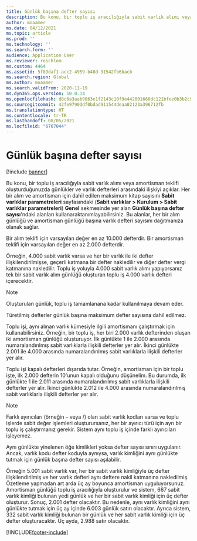 ```yaml
---
title: Günlük başına defter sayısı
description: Bu konu, bir toplu iş aracılığıyla sabit varlık alımı veya amortisman teklifi oluşturduğunuzda günlükler ve varlık defterleri arasındaki ilişkiyi açıklar. Her bir alım ve amortisman için dahil edilen maksimum defter sayısını tanımlayabilirsiniz.
author: moaamer
ms.date: 04/12/2021
ms.topic: article
ms.prod: ''
ms.technology: ''
ms.search.form: ''
audience: Application User
ms.reviewer: roschlom
ms.custom: 4464
ms.assetid: 5f89daf1-acc2-4959-b48d-91542fb6bacb
ms.search.region: Global
ms.author: moaamer
ms.search.validFrom: 2020-11-19
ms.dyn365.ops.version: 10.0.14
ms.openlocfilehash: d8c6a3aab9063e1f2143c10f9e442001660dc121bfee0b3b2c9e17ade5f762e2
ms.sourcegitcommit: 42fe9790ddf0bdad911544deaa82123a396712fb
ms.translationtype: HT
ms.contentlocale: tr-TR
ms.lasthandoff: 08/05/2021
ms.locfileid: "6767044"
---
```

# <a name="number-of-books-per-journal"></a>Günlük başına defter sayısı

[!include [banner](../includes/banner.md)]

Bu konu, bir toplu iş aracılığıyla sabit varlık alımı veya amortisman teklifi oluşturduğunuzda günlükler ve varlık defterleri arasındaki ilişkiyi açıklar. Her bir alım ve amortisman için dahil edilen maksimum kitap sayısını **Sabit varlıklar parametreleri** sayfasındaki (**Sabit varlıklar \> Kurulum \> Sabit varlıklar parametreleri**) **Genel** sekmesinde yer alan **Günlük başına defter sayısı**'ndaki alanları kullanaraktanımlayabilirsiniz. Bu alanlar, her bir alım günlüğü ve amortisman günlüğü başına varlık defteri sayısını dağıtmanıza olanak sağlar.

Bir alım teklifi için varsayılan değer en az 10.000 defterdir. Bir amortisman teklifi için varsayılan değer en az 2.000 defterdir.

Örneğin, 4.000 sabit varlık varsa ve her bir varlık ile iki defter ilişkilendirilmişse, geçerli katmana bir defter nakledilir ve diğer defter vergi katmanına nakledilir. Toplu iş yoluyla 4.000 sabit varlık alımı yapıyorsanız tek bir sabit varlık alım günlüğü oluşturan toplu iş 4.000 varlık defteri içerecektir.

> [!NOTE]
> Oluşturulan günlük, toplu iş tamamlanana kadar kullanılmaya devam eder.
>
> Türetilmiş defterler günlük başına maksimum defter sayısına dahil edilmez.

Toplu işi, aynı alınan varlık kümesiyle ilgili amortismanı çalıştırmak için kullanabilirsiniz. Örneğin, bir toplu iş, her biri 2.000 varlık defterinden oluşan iki amortisman günlüğü oluşturuyor. İlk günlükte 1 ile 2.000 arasında numaralandırılmış sabit varlıklarla ilişkili defterler yer alır. İkinci günlükte 2.001 ile 4.000 arasında numaralandırılmış sabit varlıklarla ilişkili defterler yer alır.

Toplu işi kapalı defterleri dışarıda tutar. Örneğin, amortisman için bir toplu işte, ilk 2.000 defterin 10'unun kapalı olduğunu düşünelim. Bu durumda, ilk günlükte 1 ile 2.011 arasında numaralandırılmış sabit varlıklarla ilişkili defterler yer alır. İkinci günlükte 2.012 ile 4.000 arasında numaralandırılmış sabit varlıklarla ilişkili defterler yer alır.

> [!NOTE]
> Farklı ayırıcıları (örneğin – veya /) olan sabit varlık kodları varsa ve toplu işlerde sabit değer işlemleri oluşturursanız, her bir ayırıcı türü için ayrı bir toplu iş çalıştırmanız gerekir. Sistem aynı toplu iş içinde farklı ayırıcıları işleyemez.

Aynı günlükte yinelenen öğe kimlikleri yoksa defter sayısı sınırı uygulanır. Ancak, varlık kodu defter koduyla aynıysa, varlık kimliğini aynı günlükte tutmak için günlük başına defter sayısı aşılabilir.

Örneğin 5.001 sabit varlık var, her bir sabit varlık kimliğiyle üç defter ilişkilendirilmiş ve her varlık defteri aynı deftere nakil katmanına nakledilmiş. Özetleme yapmadan art arda üç ay boyunca amortisman uyguluyorsunuz.  Amortisman günlüğü toplu iş aracılığıyla oluşturulur ve sistem, 667 sabit varlık kimliği bulunan yedi günlük ve her bir sabit varlık kimliği için üç defter oluşturur. Sonuç, 2.001 defter olacaktır. Bu nedenle, aynı varlık kimliğini aynı günlükte tutmak için üç ay içinde 6.003 günlük satırı olacaktır. Ayrıca sistem, 332 sabit varlık kimliği bulunan bir günlük ve her sabit varlık kimliği için üç defter oluşturacaktır. Üç ayda, 2.988 satır olacaktır.

[!INCLUDE[footer-include](../../includes/footer-banner.md)]
